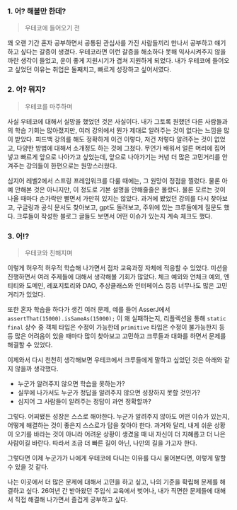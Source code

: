 ### 1. 어? 해볼만 한데?

> 우테코에 들어오기 전
> 

꽤 오랜 기간 혼자 공부하면서 공통된 관심사를 가진 사람들끼리 만나서 공부하고 얘기하고 싶다는 갈증이 생겼다. 
우테코라면 이런 갈증을 해소하다 못해 익사시켜주지 않을까란 생각이 들었고, 운이 좋게 지원시기가 겹쳐 지원하게 되었다. 
내가 우테코에 들어오고 싶었던 이유는 취업은 둘째치고, 빠르게 성장하고 싶어서였다.
   
   

### 2. 어? 뭐지?

> 우테코를 마주하며
> 

사실 우테코에 대해서 실망을 했었던 것은 사실이다. 내가 그토록 원했던 다른 사람들과의 학습 기회는 많아졌지만, 여러 강의에서 뭔가 제대로 알려주는 것이 없다는 느낌을 많이 받았다. 
피드백 강의를 해도 정확하게 이건 이렇다, 저건 저렇다 알려주는 것이 없었고, 다양한 방법에 대해서 소개정도 하는 것에 그쳤다. 
무언가 배워서 얼른 머리에 집어 넣고 빠르게 앞으로 나아가고 싶었는데, 앞으로 나아가기는 커녕 더 많은 고민거리를 안겨주는 강의들이 한편으로는 원망스러웠다.

심지어 레벨2에서 스프링 프레임워크를 다룰 때에는, 그 원망이 정점을 찔렀다. 
물론 아예 안해본 것은 아니지만, 이 정도로 기본 설명을 안해줄줄은 몰랐다. 
물론 모르는 것이 나올 때마다 손가락만 빨면서 가만히 있지는 않았다. 
과거에 봤었던 강의를 다시 찾아보고, 구글링과 공식 문서도 찾아보고, gpt도 돌려보고, 주위에 있는 크루들에게 질문도 했다. 
크루들이 작성한 블로그 글들도 보면서 어떤 이슈가 있는지 계속 체크도 했다.



### 3. 어!?

> 우테코와 친해지며
> 

이렇게 허우적 허우적 학습해 나가면서 점차 교육과정 자체에 적응할 수 있었다. 미션을 진행하면서 여러 주제들에 대해서 생각해볼 기회가 많았다. 
체크 예외와 언체크 예외, 엔티티와 도메인, 레포지토리와 DAO, 추상클래스와 인터페이스 등등 너무나도 많은 고민거리가 있었다.

또한 혼자 학습을 하다가 생긴 여러 문제, 예를 들어 AsserJ에서 `assertThat(15000).isSameAs(15000);` 이 왜 실패하는지, 
리플렉션을 통해 `static final` 상수 중 객체 타입은 수정이 가능한데 `primitive` 타입은 수정이 불가능한지 등등 많은 어려움이 있을 때마다 
많이 찾아보고 고민하고 크루들과 대화를 하면서 문제를 해결할 수 있었다.

이제와서 다시 천천히 생각해보면 우테코에서 크루들에게 말하고 싶었던 것은 아래와 같지 않을까 생각했다.
- 누군가 알려주지 않으면 학습을 못하는가? 
- 실무에 나가서도 누군가 정답을 알려주지 않으면 성장하지 못할 것인가? 
- 심지어 그 사람들이 알려주는 정답이 과연 정확할까?


그렇다. 어찌됐든 성장은 스스로 해야한다. 누군가 알려주지 않아도 어떤 이슈가 있는지, 어떻게 해결하는 것이 좋은지 스스로가 답을 찾아야 한다.
과거와 달리, 내게 쉬운 상황이 오기를 바라는 것이 아니라 어려운 상황이 생겼을 때 내 자신이 더 지혜롭고 더 나은 사람이길 바란다.
따라서 조금 더 빠른 길이 아닌, 나만의 길을 가고자 한다.

그렇다면 이제 누군가가 나에게 우테코에 다니는 이유를 다시 물어본다면, 이렇게 말할 수 있을 것 같다.

나는 이곳에서 더 많은 문제에 대해서 고민을 하고 싶고, 나의 기준을 확립해 문제를 해결하고 싶다.
26여년 간 받아왔던 주입식 교육에서 벗어나, 내가 직면한 문제들에 대해서 직접 해결해 나가면서 즐겁게 공부하고 싶다.
